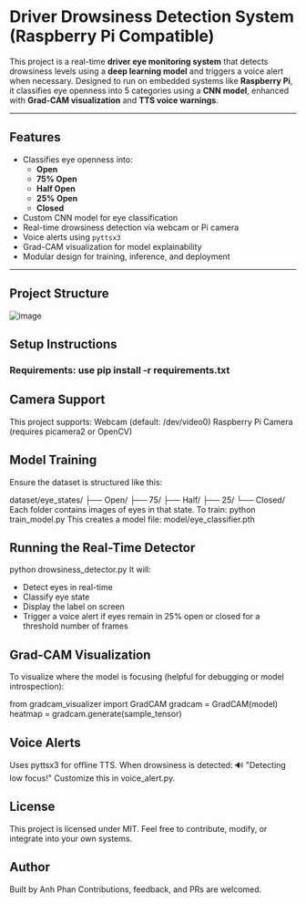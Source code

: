 # Driver Drowsiness Detection System (Raspberry Pi Compatible)

This project is a real-time **driver eye monitoring system** that detects drowsiness levels using a **deep learning model** and triggers a voice alert when necessary. Designed to run on embedded systems like **Raspberry Pi**, it classifies eye openness into 5 categories using a **CNN model**, enhanced with **Grad-CAM visualization** and **TTS voice warnings**.

---

## Features
- Classifies eye openness into:
  - **Open**
  - **75% Open**
  - **Half Open**
  - **25% Open**
  - **Closed**
- Custom CNN model for eye classification
- Real-time drowsiness detection via webcam or Pi camera
- Voice alerts using `pyttsx3`
- Grad-CAM visualization for model explainability
- Modular design for training, inference, and deployment

---

## Project Structure
![image](https://github.com/user-attachments/assets/0b055eb3-c0be-428a-a435-3365e8db3a36)

## Setup Instructions
### Requirements: use pip install -r requirements.txt

## Camera Support
This project supports:
Webcam (default: /dev/video0)
Raspberry Pi Camera (requires picamera2 or OpenCV)

## Model Training
Ensure the dataset is structured like this:

dataset/eye_states/
├── Open/
├── 75/
├── Half/
├── 25/
└── Closed/
Each folder contains images of eyes in that state.
To train: python train_model.py
This creates a model file: model/eye_classifier.pth

## Running the Real-Time Detector
python drowsiness_detector.py
It will:
- Detect eyes in real-time
- Classify eye state
- Display the label on screen
- Trigger a voice alert if eyes remain in 25% open or closed for a threshold number of frames

## Grad-CAM Visualization
To visualize where the model is focusing (helpful for debugging or model introspection):

from gradcam_visualizer import GradCAM
gradcam = GradCAM(model)
heatmap = gradcam.generate(sample_tensor)

## Voice Alerts
Uses pyttsx3 for offline TTS. When drowsiness is detected:
🔊 "Detecting low focus!"
Customize this in voice_alert.py.

## License
This project is licensed under MIT. Feel free to contribute, modify, or integrate into your own systems.

## Author
Built by Anh Phan
Contributions, feedback, and PRs are welcomed.
